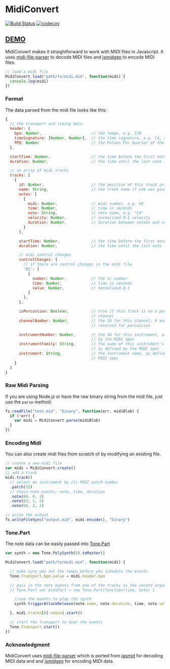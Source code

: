 # MidiConvert #

[![Build Status](https://travis-ci.org/Tonejs/MidiConvert.svg?branch=master)](https://travis-ci.org/Tonejs/MidiConvert)
[![codecov](https://codecov.io/gh/Tonejs/MidiConvert/branch/master/graph/badge.svg)](https://codecov.io/gh/Tonejs/MidiConvert)

## [DEMO](https://tonejs.github.io/MidiConvert/)

MidiConvert makes it straightforward to work with MIDI files in Javascript. It uses [midi-file-parser](https://github.com/NHQ/midi-file-parser) to decode MIDI files and [jsmidgen](https://github.com/dingram/jsmidgen) to encode MIDI files.


```javascript
// load a midi file
MidiConvert.load("path/to/midi.mid", function(midi) {
  console.log(midi)
})
```

### Format

The data parsed from the midi file looks like this:

```javascript
{
  // the transport and timing data
  header: {
    bpm: Number,                      // the tempo, e.g. 120
    timeSignature: [Number, Number],  // the time signature, e.g. [4, 4],
    PPQ: Number                       // the Pulses Per Quarter of the midi file
  },

  startTime: Number,                  // the time before the first note plays
  duration: Number,                   // the time until the last note finishes

  // an array of midi tracks
  tracks: [
    {
      id: Number,                     // the position of this track in the array
      name: String,                   // the track name if one was given
      notes: [
        {
          midi: Number,               // midi number, e.g. 60
          time: Number,               // time in seconds
          note: String,               // note name, e.g. "C4"
          velocity: Number,           // normalized 0-1 velocity
          duration: Number,           // duration between noteOn and noteOff
        }
      ],

      startTime: Number,              // the time before the first note plays
      duration: Number,               // the time until the last note finishes

      // midi control changes
      controlChanges: {
        // if there are control changes in the midi file
        '91': [
          {
            number: Number,           // the cc number
            time: Number,             // time in seconds
            value: Number,            // normalized 0-1
          }
        ],
      },

      isPercussion: Boolean,          // true if this track is on a percussion
                                      // channel
      channelNumber: Number,          // the ID for this channel; 9 and 10 are
                                      // reserved for percussion

      instrumentNumber: Number,       // the ID for this instrument, as defined
                                      // by the MIDI spec
      instrumentFamily: String,       // the name of this instrument's family,
                                      // as defined by the MIDI spec
      instrument: String,             // the instrument name, as defined by the
                                      // MIDI spec
    }
  ]
}
```

### Raw Midi Parsing

If you are using Node.js or have the raw binary string from the midi file, just use the `parse` method:

```javascript
fs.readFile("test.mid", "binary", function(err, midiBlob) {
  if (!err) {
    var midi = MidiConvert.parse(midiBlob)
  }
})
```

### Encoding Midi

You can also create midi files from scratch of by modifying an existing file.

```javascript
// create a new midi file
var midi = MidiConvert.create()
// add a track
midi.track()
  // select an instrument by its MIDI patch number
  .patch(32)
  // chain note events: note, time, duration
  .note(60, 0, 2)
  .note(63, 1, 2)
  .note(60, 2, 2)

// write the output
fs.writeFileSync("output.mid", midi.encode(), "binary")
```

### Tone.Part

The note data can be easily passed into [Tone.Part](http://tonejs.github.io/docs/#Part)

```javascript
var synth = new Tone.PolySynth(8).toMaster()

MidiConvert.load("path/to/midi.mid", function(midi) {

  // make sure you set the tempo before you schedule the events
  Tone.Transport.bpm.value = midi.header.bpm

  // pass in the note events from one of the tracks as the second argument to
  // Tone.Part var midiPart = new Tone.Part(function(time, note) {

    //use the events to play the synth
    synth.triggerAttackRelease(note.name, note.duration, time, note.velocity)

  }, midi.tracks[0].notes).start()

  // start the transport to hear the events
  Tone.Transport.start()
})
```

### Acknowledgment

MidiConvert uses [midi-file-parser](https://github.com/NHQ/midi-file-parser) which is ported from [jasmid](https://github.com/gasman/jasmid) for decoding MIDI data and and [jsmidgen](https://github.com/dingram/jsmidgen) for encoding MIDI data.
